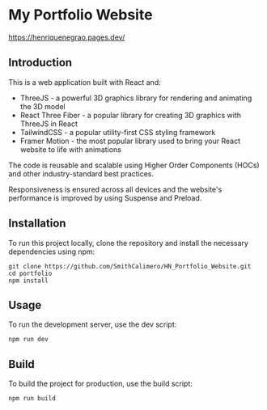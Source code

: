 # My Portfolio Website

https://henriquenegrao.pages.dev/

## Introduction

This is a web application built with React and:

- ThreeJS - a powerful 3D graphics library for rendering and animating the 3D model
- React Three Fiber - a popular library for creating 3D graphics with ThreeJS in React
- TailwindCSS - a popular utility-first CSS styling framework
- Framer Motion - the most popular library used to bring your React website to life with animations

The code is reusable and scalable using Higher Order Components (HOCs) and other industry-standard best practices.

Responsiveness is ensured across all devices and the website's performance is improved by using Suspense and Preload.

## Installation

To run this project locally, clone the repository and install the necessary dependencies using npm:

```
git clone https://github.com/SmithCalimero/HN_Portfolio_Website.git
cd portfolio
npm install
```

## Usage

To run the development server, use the dev script:

```
npm run dev
```

## Build

To build the project for production, use the build script:

```
npm run build
```
